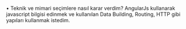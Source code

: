 • Teknik ve mimari seçimlere nasıl karar verdim?
    AngularJs kullanarak javascript bilgisi edinmek ve kullanılan Data Building, Routing, HTTP gibi yapıları kullanmak istedim.
